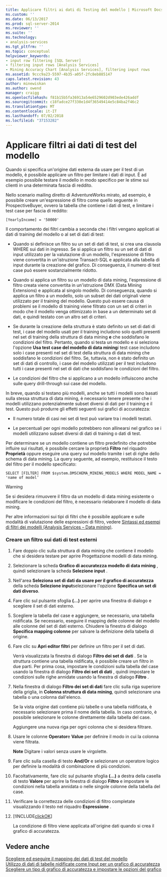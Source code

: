 ```yaml
---
title: Applicare filtri ai dati di Testing del modello | Microsoft Docs
ms.custom: ''
ms.date: 06/13/2017
ms.prod: sql-server-2014
ms.reviewer: ''
ms.suite: ''
ms.technology:
- analysis-services
ms.tgt_pltfrm: ''
ms.topic: conceptual
helpviewer_keywords:
- input row filtering [SQL Server]
- filtering input rows [Analysis Services]
- Mining Accuracy Chart [Analysis Services], filtering input rows
ms.assetid: 9ccc9a23-5597-4b35-a05f-2fc8eb885147
caps.latest.revision: 43
author: minewiskan
ms.author: owend
manager: craigg
ms.openlocfilehash: f81b15b5fa36913a54e6529602d903ede426addf
ms.sourcegitcommit: c18fadce27f330e1d4f36549414e5c84ba2f46c2
ms.translationtype: MT
ms.contentlocale: it-IT
ms.lasthandoff: 07/02/2018
ms.locfileid: "37153282"
---
```

# <a name="apply-filters-to-model-testing-data"></a>Applicare filtri ai dati di test del modello
  Quando si specifica un'origine dati esterna da usare per il test di un modello, è possibile applicare un filtro per limitare i dati di input. È ad esempio possibile testare il modello in modo specifico per le stime sui clienti in una determinata fascia di reddito.  
  
 Nello scenario mailing diretto di AdventureWorks mirato, ad esempio, è possibile creare un'espressione di filtro come quello seguente in ProspectiveBuyer, ovvero la tabella che contiene i dati di test, e limitare i test case per fascia di reddito:  
  
 `[YearlyIncome] = '50000'`  
  
 Il comportamento dei filtri cambia a seconda che i filtri vengano applicati ai dati di training del modello o al set di dati di test:  
  
-   Quando si definisce un filtro su un set di dati di test, si crea una clausola WHERE sui dati in ingresso. Se si applica un filtro su un set di dati di input utilizzato per la valutazione di un modello, l'espressione di filtro viene convertita in un'istruzione Transact-SQL e applicata alla tabella di input durante la creazione del grafico. Di conseguenza, il numero di test case può essere sostanzialmente ridotto.  
  
-   Quando si applica un filtro su un modello di data mining, l'espressione di filtro creata viene convertita in un'istruzione DMX (Data Mining Extensions) e applicata al singolo modello. Di conseguenza, quando si applica un filtro a un modello, solo un subset dei dati originali viene utilizzato per il training del modello. Questo può essere causa di problemi se il modello di training viene filtrato con un set di criteri in modo che il modello venga ottimizzato in base a un determinato set di dati, e quindi testato con un altro set di criteri.  
  
-   Se durante la creazione della struttura è stato definito un set di dati di test, i case del modello usati per il training includono solo quelli presenti nel set di training della struttura di data mining **e** che soddisfano le condizioni del filtro. Pertanto, quando si testa un modello e si seleziona l'opzione **Usa test case del modello di data mining**i test case includono solo i case presenti nel set di test della struttura di data mining che soddisfano le condizioni del filtro. Se, tuttavia, non è stato definito un set di dati di controllo, i case del modello utilizzati per il test includono tutti i case presenti nel set di dati che soddisfano le condizioni del filtro.  
  
-   Le condizioni del filtro che si applicano a un modello influiscono anche sulle query drill-through sui case del modello.  
  
 In breve, quando si testano più modelli, anche se tutti i modelli sono basati sulla stessa struttura di data mining, è necessario tenere presente che i modelli utilizzano potenzialmente subset diversi di dati per il training e il test. Questo può produrre gli effetti seguenti sui grafici di accuratezza:  
  
-   Il numero totale di casi nei set di test può variare tra i modelli testati.  
  
-   Le percentuali per ogni modello potrebbero non allinearsi nel grafico se i modelli utilizzano subset diversi di dati di training o dati di test.  
  
 Per determinare se un modello contiene un filtro predefinito che potrebbe influire sui risultati, è possibile cercare la proprietà **Filtro** nel riquadro **Proprietà** oppure eseguire una query sul modello tramite i set di righe dello schema di data mining. La query seguente, ad esempio, restituisce il testo del filtro per il modello specificato:  
  
 `SELECT [FILTER] FROM $system.DMSCHEMA_MINING_MODELS WHERE MODEL_NAME = 'name of model’`  
  
> [!WARNING]  
>  Se si desidera rimuovere il filtro da un modello di data mining esistente o modificare le condizioni del filtro, è necessario rielaborare il modello di data mining.  
  
 Per altre informazioni sui tipi di filtri che è possibile applicare e sulle modalità di valutazione delle espressioni di filtro, vedere [Sintassi ed esempi di filtri dei modelli &#40;Analysis Services – Data mining&#41;](model-filter-syntax-and-examples-analysis-services-data-mining.md).  
  
### <a name="create-a-filter-on-external-testing-data"></a>Creare un filtro sui dati di test esterni  
  
1.  Fare doppio clic sulla struttura di data mining che contiene il modello che si desidera testare per aprire Progettazione modelli di data mining.  
  
2.  Selezionare la scheda **Grafico di accuratezza modello di data mining** , quindi selezionare la scheda **Selezione input** .  
  
3.  Nell'area **Seleziona set di dati da usare per il grafico di accuratezza** della scheda **Selezione input**selezionare l'opzione **Specifica un set di dati diverso**.  
  
4.  Fare clic sul pulsante sfoglia **(…)** per aprire una finestra di dialogo e scegliere il set di dati esterno.  
  
5.  Scegliere la tabella del case e aggiungere, se necessario, una tabella nidificata. Se necessario, eseguire il mapping delle colonne del modello alle colonne del set di dati esterno. Chiudere la finestra di dialogo **Specifica mapping colonne** per salvare la definizione della tabella di origine.  
  
6.  Fare clic su **Apri editor filtri** per definire un filtro per il set di dati.  
  
     Verrà visualizzata la finestra di dialogo **Filtro dei set di dati** . Se la struttura contiene una tabella nidificata, è possibile creare un filtro in due parti. Per prima cosa, impostare le condizioni sulla tabella del case usando la finestra di dialogo **Filtro dei set di dati** , quindi impostare le condizioni sulle righe annidate usando la finestra di dialogo **Filtro** .  
  
7.  Nella finestra di dialogo **Filtro dei set di dati** fare clic sulla riga superiore della griglia, in **Colonna struttura di data mining**, quindi selezionare una tabella o una colonna dall'elenco.  
  
     Se la vista origine dati contiene più tabelle o una tabella nidificata, è necessario selezionare prima il nome della tabella. In caso contrario, è possibile selezionare le colonne direttamente dalla tabella del case.  
  
     Aggiungere una nuova riga per ogni colonna che si desidera filtrare.  
  
8.  Usare le colonne **Operator**e **Value** per definire il modo in cui la colonna viene filtrata.  
  
     **Note** Digitare i valori senza usare le virgolette.  
  
9. Fare clic sulla casella di testo **And/Or** e selezionare un operatore logico per definire la modalità di combinazione di più condizioni.  
  
10. Facoltativamente, fare clic sul pulsante sfoglia **(…)** a destra della casella di testo **Valore** per aprire la finestra di dialogo **Filtro** e impostare le condizioni nella tabella annidata o nelle singole colonne della tabella del case.  
  
11. Verificare la correttezza delle condizioni di filtro completate visualizzando il testo nel riquadro **Espressione** .  
  
12. [!INCLUDE[clickOK](../../includes/clickok-md.md)]  
  
     La condizione di filtro viene applicata all'origine dati quando si crea il grafico di accuratezza.  
  
## <a name="see-also"></a>Vedere anche  
 [Scegliere ed eseguire il mapping dei dati di test del modello](choose-and-map-model-testing-data.md)   
 [Utilizzo di dati di tabelle nidificate come Input per un grafico di accuratezza](using-nested-table-data-as-an-input-for-an-accuracy-chart.md)   
 [Scegliere un tipo di grafico di accuratezza e impostare le opzioni del grafico](choose-an-accuracy-chart-type-and-set-chart-options.md)  
  
  
